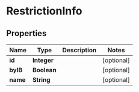 

# RestrictionInfo


## Properties

| Name | Type | Description | Notes |
|------------ | ------------- | ------------- | -------------|
|**id** | **Integer** |  |  [optional] |
|**byIB** | **Boolean** |  |  [optional] |
|**name** | **String** |  |  [optional] |



